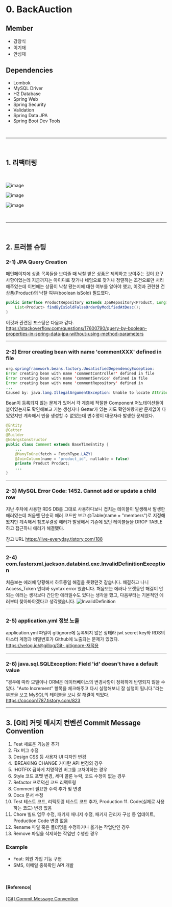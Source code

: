 # 0. BackAuction

## Member

- 강창식
- 이기재
- 안성재

## Dependencies
- Lombok
- MySQL Driver
- H2 Database
- Spring Web
- Spring Security
- Validation
- Spring Data JPA
- Spring Boot Dev Tools

<br/>

---

<br/>

## 1. 리팩터링

<br/>

![image](https://user-images.githubusercontent.com/64416833/198209243-76c6325f-21ea-48f2-9f6d-abb08a181fa7.png)

![image](https://user-images.githubusercontent.com/64416833/198209288-014d0011-97e0-455d-bda5-8f1a425f3a1c.png)

![image](https://user-images.githubusercontent.com/64416833/198209326-abdcbdbe-67bf-4b36-86bc-c8bd05c1d7db.png)

<br/>

---

<br/>

## 2. 트러블 슈팅

### 2-1) JPA Query Creation
메인페이지에 상품 목록들을 보여줄 때 낙찰 받은 상품은 제외하고 보여주는 것이 요구사항이었는데 지금까지는 아이디로 찾거나 네임으로 찾거나 정렬하는 조건으로만 처리해주었는데 이번에는 상품이 낙찰 됐는지에 대한 여부를 알아야 했고, 이것과 관련한 건 상품(Product)의 낙찰 여부(boolean isSold) 필드였다.
```java
public interface ProductRepository extends JpaRepository<Product, Long> {
    List<Product> findByIsSoldFalseOrderByModifiedAtDesc();
}
```

이것과 관련된 포스팅은 다음과 같다.
https://stackoverflow.com/questions/17600790/query-by-boolean-properties-in-spring-data-jpa-without-using-method-parameters

---

### 2-2) Error creating bean with name 'commentXXX' defined in file

```java
org.springframework.beans.factory.UnsatisfiedDependencyException:
Error creating bean with name 'commentController' defined in file
Error creating bean with name 'commentService' defined in file
Error creating bean with name 'commentRepository' defined in
...
Caused by: java.lang.IllegalArgumentException: Unable to locate Attribute with the the given name [product] on this ManagedType
```

Bean이 등록되지 않는 문제가 있어서 각 계층에 적절한 Component 어노테이션들이 붙어있는지도 확인해보고 기본 생성자나 Getter가 있는 지도 확인해봤지만 문제없이 다 있었지만 계속해서 빈을 생성할 수 없었는데 변수명이 대문자라 발생한 문제였다.

```java
@Entity
@Getter
@Builder
@NoArgsConstructor
public class Comment extends BaseTimeEntity {
    ...
    @ManyToOne(fetch = FetchType.LAZY)
    @JoinColumn(name = "product_id", nullable = false)
    private Product Product;
    ...
}
```

---

### 2-3) MySQL Error Code: 1452. Cannot add or update a child row
지난 주차에 사용한 RDS DB를 그대로 사용하다보니 겹치는 테이블이 발생해서 발생한 에러였는데 처음엔 단순히 에러 코드만 보고 @Table(name = "members")로 지정해봤지만 계속해서 참조무결성 에러가 발생해서 기존에 있던 테이블들을 DROP TABLE 하고 접근하니 에러가 해결됐다.

참고 URL
https://live-everyday.tistory.com/188

---

### 2-4) com.fasterxml.jackson.databind.exc.InvalidDefinitionException

처음보는 에러에 당황해서 하루종일 해결을 못했던것 같습니다. 해결하고 나니 Access_Token 언더바 syntax error 였습니다. 
처음보는 에러나 오랫동안 해결이 안되는 에러는 생각보다 간단한 에러일수도 있다는 생각을 했고, 다음부터는 기본적인 에러부터 찾아봐야겠다고 생각했습니다. 
![InvalidDefinition](https://user-images.githubusercontent.com/66250121/198214292-c5138b81-dae4-47a5-a20b-049aebc09b47.png)



---

### 2-5) application.yml 정보 노출
application.yml 파일이 gitignore에 등록되지 않은 상태라 jwt secret key와 RDS의 마스터 계정과 비밀번호가 Github에 노출되는 문제가 있었다.
https://velog.io/@gillog/Git-.gitignore-재적용

---

### 2-6) java.sql.SQLException: Field 'id' doesn't have a default value

"경우에 따라 모델이나 ORM은 데이터베이스의 변경사항이 정확하게 반영되지 않을 수 있다. "Auto Increment" 항목을 체크해주고 다시 실행해보니 잘 실행이 됩니다."라는 부분을 보고 MySQL의 테이블을 보니 잘 해결이 되었다.
https://cocoon1787.tistory.com/823

---



## 3. [Git] 커밋 메시지 컨벤션 Commit Message Convention


01. Feat	새로운 기능을 추가
02. Fix	버그 수정
03. Design	CSS 등 사용자 UI 디자인 변경
04. !BREAKING CHANGE	커다란 API 변경의 경우
05. !HOTFIX	급하게 치명적인 버그를 고쳐야하는 경우
06. Style	코드 포맷 변경, 세미 콜론 누락, 코드 수정이 없는 경우
07. Refactor	프로덕션 코드 리팩토링
08. Comment	필요한 주석 추가 및 변경
09. Docs	문서 수정
10. Test	테스트 코드, 리펙토링 테스트 코드 추가, Production 11. Code(실제로 사용하는 코드) 변경 없음
12. Chore	빌드 업무 수정, 패키지 매니저 수정, 패키지 관리자 구성 등 업데이트, Production Code 변경 없음
13. Rename	파일 혹은 폴더명을 수정하거나 옮기는 작업만인 경우
14. Remove	파일을 삭제하는 작업만 수행한 경우


### Example
- Feat: 회원 가입 기능 구현
- SMS, 이메일 중복확인 API 개발

<br/>

#### [Reference]

[[Git] Commit Message Convention](https://velog.io/@archivvonjang/Git-Commit-Message-Convention)
